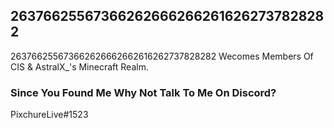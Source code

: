 ## 263766255673662626662662616262737828282
263766255673662626662662616262737828282 
Wecomes Members Of CIS & AstralX_'s Minecraft Realm.

### Since You Found Me Why Not Talk To Me On Discord?
PixchureLive#1523

```
    
```
